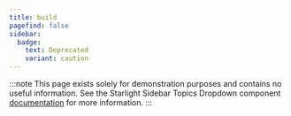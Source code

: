 ```yaml
---
title: build
pagefind: false
sidebar:
  badge:
    text: Deprecated
    variant: caution
---
```


:::note
This page exists solely for demonstration purposes and contains no useful information.
See the Starlight Sidebar Topics Dropdown component [documentation](/docs/getting-started/) for more information.
:::
